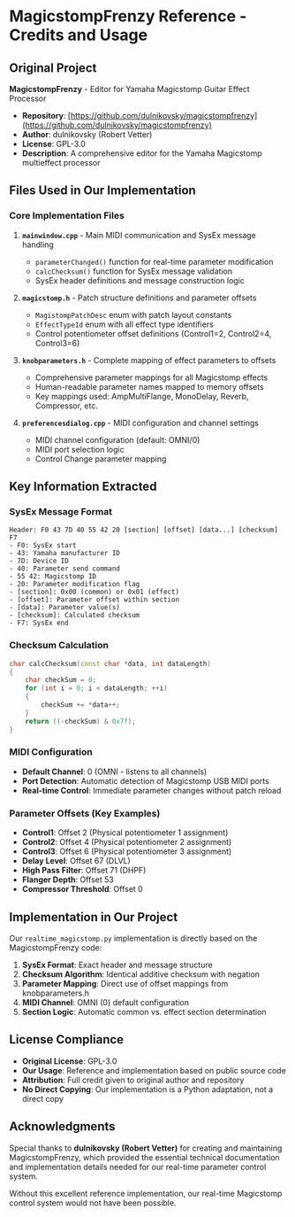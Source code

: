# MagicstompFrenzy Reference - Credits and Usage

## Original Project

**MagicstompFrenzy** - Editor for Yamaha Magicstomp Guitar Effect Processor
- **Repository**: [https://github.com/dulnikovsky/magicstompfrenzy](https://github.com/dulnikovsky/magicstompfrenzy)
- **Author**: dulnikovsky (Robert Vetter)
- **License**: GPL-3.0
- **Description**: A comprehensive editor for the Yamaha Magicstomp multieffect processor

## Files Used in Our Implementation

### Core Implementation Files
1. **`mainwindow.cpp`** - Main MIDI communication and SysEx message handling
   - `parameterChanged()` function for real-time parameter modification
   - `calcChecksum()` function for SysEx message validation
   - SysEx header definitions and message construction logic

2. **`magicstomp.h`** - Patch structure definitions and parameter offsets
   - `MagistompPatchDesc` enum with patch layout constants
   - `EffectTypeId` enum with all effect type identifiers
   - Control potentiometer offset definitions (Control1=2, Control2=4, Control3=6)

3. **`knobparameters.h`** - Complete mapping of effect parameters to offsets
   - Comprehensive parameter mappings for all Magicstomp effects
   - Human-readable parameter names mapped to memory offsets
   - Key mappings used: AmpMultiFlange, MonoDelay, Reverb, Compressor, etc.

4. **`preferencesdialog.cpp`** - MIDI configuration and channel settings
   - MIDI channel configuration (default: OMNI/0)
   - MIDI port selection logic
   - Control Change parameter mapping

## Key Information Extracted

### SysEx Message Format
```
Header: F0 43 7D 40 55 42 20 [section] [offset] [data...] [checksum] F7
- F0: SysEx start
- 43: Yamaha manufacturer ID
- 7D: Device ID
- 40: Parameter send command
- 55 42: Magicstomp ID
- 20: Parameter modification flag
- [section]: 0x00 (common) or 0x01 (effect)
- [offset]: Parameter offset within section
- [data]: Parameter value(s)
- [checksum]: Calculated checksum
- F7: SysEx end
```

### Checksum Calculation
```cpp
char calcChecksum(const char *data, int dataLength)
{
    char checkSum = 0;
    for (int i = 0; i < dataLength; ++i)
    {
        checkSum += *data++;
    }
    return ((-checkSum) & 0x7f);
}
```

### MIDI Configuration
- **Default Channel**: 0 (OMNI - listens to all channels)
- **Port Detection**: Automatic detection of Magicstomp USB MIDI ports
- **Real-time Control**: Immediate parameter changes without patch reload

### Parameter Offsets (Key Examples)
- **Control1**: Offset 2 (Physical potentiometer 1 assignment)
- **Control2**: Offset 4 (Physical potentiometer 2 assignment)
- **Control3**: Offset 6 (Physical potentiometer 3 assignment)
- **Delay Level**: Offset 67 (DLVL)
- **High Pass Filter**: Offset 71 (DHPF)
- **Flanger Depth**: Offset 53
- **Compressor Threshold**: Offset 0

## Implementation in Our Project

Our `realtime_magicstomp.py` implementation is directly based on the MagicstompFrenzy code:

1. **SysEx Format**: Exact header and message structure
2. **Checksum Algorithm**: Identical additive checksum with negation
3. **Parameter Mapping**: Direct use of offset mappings from knobparameters.h
4. **MIDI Channel**: OMNI (0) default configuration
5. **Section Logic**: Automatic common vs. effect section determination

## License Compliance

- **Original License**: GPL-3.0
- **Our Usage**: Reference and implementation based on public source code
- **Attribution**: Full credit given to original author and repository
- **No Direct Copying**: Our implementation is a Python adaptation, not a direct copy

## Acknowledgments

Special thanks to **dulnikovsky (Robert Vetter)** for creating and maintaining MagicstompFrenzy, which provided the essential technical documentation and implementation details needed for our real-time parameter control system.

Without this excellent reference implementation, our real-time Magicstomp control system would not have been possible.
